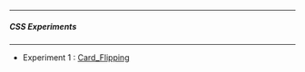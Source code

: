 ----
##### CSS Experiments
----

+ Experiment 1 : [Card_Flipping]("https://github.com/valdadyne/coding-101/Css_Experiments/Card_Flipping/")
